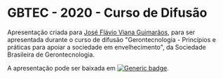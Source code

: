 # GBTEC - 2020 - Curso de Difusão

Apresentação criada para [José Flávio Viana Guimarãos](mailto:jvfguima@gmail.com), para ser apresentada durante o curso de difusão "Gerontecnologia - Princípios e práticas para apoiar a sociedade em envelhecimento", da Sociedade Brasileira de Gerontecnologia.

A apresentação pode ser baixada em
[![Generic badge](https://img.shields.io/badge/Download-apresentacao--sbgtec--2020.pptx-green.svg)](apresentacao-sbgtec-2020.pptx).
